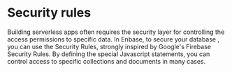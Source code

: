 # Security rules

Building serverless apps often requires the security layer for controlling the access permissions to specific data. In Enbase, to secure your database , you can use the Security Rules, strongly inspired by Google's Firebase Security Rules. By defining the special Javascript statements, you can control access to specific collections and documents in many cases. 

